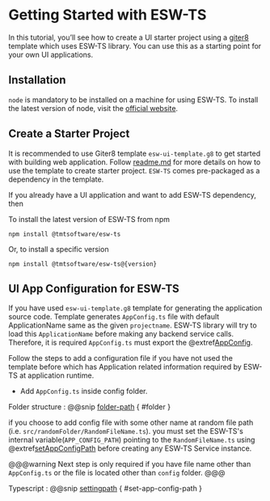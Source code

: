 # Getting Started with ESW-TS

In this tutorial, you’ll see how to create a UI starter project using a [giter8](http://www.foundweekends.org/giter8/)
template which uses ESW-TS library. You can use this as a starting point for your own UI applications.

## Installation

`node` is mandatory to be installed on a machine for using ESW-TS. To install the latest version of node, visit the
[official website](https://nodejs.org/en/).

## Create a Starter Project

It is recommended to use Giter8 template `esw-ui-template.g8` to get started with building web application.
Follow [readme.md](https://github.com/tmtsoftware/esw-ui-template.g8/blob/master/README.md) for more details on how to
use the template to create starter project. `ESW-TS` comes pre-packaged as a dependency in the template.

If you already have a UI application and want to add ESW-TS dependency, then

To install the latest version of ESW-TS from npm

`npm install @tmtsoftware/esw-ts`

Or, to install a specific version

`npm install @tmtsoftware/esw-ts@{version}`

## UI App Configuration for ESW-TS

If you have used `esw-ui-template.g8` template for generating the application source code. Template generates `AppConfig.ts` file with default ApplicationName same as the given `projectname`.
ESW-TS library will try to load this `ApplicationName` before making any backend service calls.
Therefore, it is required `AppConfig.ts` must export the @extref[AppConfig](ts-docs:modules/models.html#appconfig).

Follow the steps to add a configuration file if you have not used the template before
which has Application related information required by ESW-TS at application runtime.

- Add `AppConfig.ts` inside config folder.

Folder structure
:   @@snip [folder-path](../../../../example/src/documentation/common/AppPath.tsx) { #folder }

if you choose to add config file with some other name at random file path (i.e. `src/randomFolder/RandomFileName.ts`).
you must set the ESW-TS's internal variable(`APP_CONFIG_PATH`) pointing to the `RandomFileName.ts` using @extref[setAppConfigPath](ts-docs:modules/config.html#setappconfigpath) before creating any ESW-TS Service instance.

@@@warning
Next step is only required if you have file name other than `AppConfig.ts` or the file is located other than `config` folder.
@@@

Typescript
:   @@snip [settingpath](../../../../example/src/documentation/common/AppPath.tsx) { #set-app-config-path }
